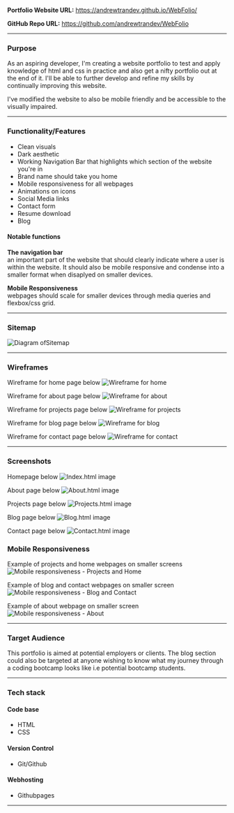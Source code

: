 **Portfolio Website URL:** https://andrewtrandev.github.io/WebFolio/

**GitHub Repo URL:** https://github.com/andrewtrandev/WebFolio

---

### Purpose
As an aspiring developer, I'm creating a website portfolio to test and apply knowledge of html and css in practice and also get a nifty portfolio out at the end of it. I'll be able to further develop and refine my skills by continually improving this website. 

I've modified the website to also be mobile friendly and be accessible to the visually impaired. 

---

### Functionality/Features
- Clean visuals
- Dark aesthetic
- Working Navigation Bar that highlights which section of the website you're in
- Brand name should take you home
- Mobile responsiveness for all webpages
- Animations on icons
- Social Media links
- Contact form
- Resume download
- Blog

#### Notable functions
**The navigation bar**<br>
  an important part of the website that should clearly indicate where a user is within the website. It should also be mobile responsive and condense into a smaller format when disaplyed  on smaller devices. 

  **Mobile Responsiveness**<br>
  webpages should scale for smaller devices through media queries and flexbox/css grid. 

---

### Sitemap
![Diagram ofSitemap](/docs/sitemap.png)
___

### Wireframes
Wireframe for home page below
![Wireframe for home](/docs/wireframes/homepagew.PNG)

Wireframe for about page below
![Wireframe for about](/docs/wireframes/aboutw.png)

Wireframe for projects page below
![Wireframe for projects](/docs/wireframes/projectsw.png)

Wireframe for blog page below
![Wireframe for blog](/docs/wireframes/blogw.png)

Wireframe for contact page below
![Wireframe for contact](/docs/wireframes/contactw.png)

---

### Screenshots
Homepage below
![Index.html image](/docs/Home.PNG)

About page below
![About.html image](/docs/About.PNG)

Projects page below
![Projects.html image](/docs/Projects.PNG)

Blog page below
![Blog.html image](/docs/Blog.PNG)

Contact page below
![Contact.html image](/docs/Contact.PNG)


### Mobile Responsiveness

Example of projects and home webpages on smaller screens
![Mobile responsiveness - Projects and Home](/docs/Mobile1.PNG)

Example of blog and contact webpages on smaller screen
![Mobile responsiveness - Blog and Contact](/docs/Mobile2.PNG)


Example of about webpage on smaller screen
![Mobile responsiveness - About](/docs/Mobile3.PNG)


---


### Target Audience
This portfolio is aimed at potential employers or clients. The blog section could also be targeted at anyone wishing to know what my journey through a coding bootcamp looks like i.e potential bootcamp students.

---

### Tech stack 

#### Code base
- HTML
- CSS

#### Version Control
- Git/Github

#### Webhosting
- Githubpages

---